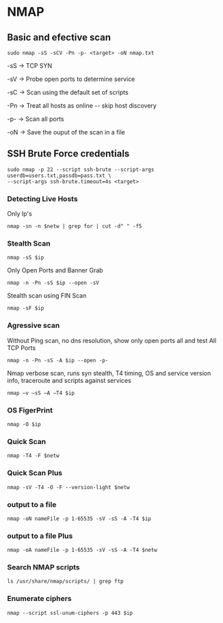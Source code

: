 # NMAP

## Basic and efective scan
    sudo nmap -sS -sCV -Pn -p- <target> -oN nmap.txt

-sS    →  TCP SYN

-sV    →  Probe open ports to determine service

-sC    →  Scan using the default set of scripts

-Pn    →  Treat all hosts as online -- skip host discovery

-p-    →  Scan all ports

-oN    →  Save the ouput of the scan in a file

## SSH Brute Force credentials
    sudo nmap -p 22 --script ssh-brute --script-args userdb=users.txt,passdb=pass.txt \
    --script-args ssh-brute.timeout=4s <target>

### Detecting Live Hosts
Only Ip's

`nmap -sn -n $netw | grep for | cut -d" " -f5`

### Stealth Scan

`nmap -sS $ip`

Only Open Ports and Banner Grab

`nmap -n -Pn -sS $ip --open -sV`

Stealth scan using FIN Scan 

`nmap -sF $ip`

### Agressive scan

Without Ping scan, no dns resolution, show only open ports all and test All TCP Ports

`nmap -n -Pn -sS -A $ip --open -p-`

Nmap verbose scan, runs syn stealth, T4 timing, OS and service version info, traceroute and scripts against services

`nmap –v –sS –A –T4 $ip`

### OS FigerPrint

`nmap -O $ip`

### Quick Scan

`nmap -T4 -F $netw`

### Quick Scan Plus

`nmap -sV -T4 -O -F --version-light $netw`

### output to a file

`nmap -oN nameFile -p 1-65535 -sV -sS -A -T4 $ip`

### output to a file Plus

`nmap -oA nameFile -p 1-65535 -sV -sS -A -T4 $netw`

### Search NMAP scripts

`ls /usr/share/nmap/scripts/ | grep ftp`

### Enumerate ciphers

`nmap --script ssl-unum-ciphers -p 443 $ip`



